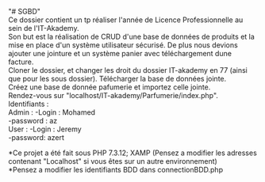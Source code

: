 "# SGBD" <br>
Ce dossier contient un tp réaliser l'année de Licence Professionnelle au sein de l'IT-Akademy. <br>
Son but est la réalisation de CRUD d'une base de données de produits et la mise en place d'un système utilisateur sécurisé.
De plus nous devions ajouter une jointure et un système panier avec téléchargement dune facture.<br>
Cloner le dossier, et changer les droit du dossier IT-akademy en 77 (ainsi que pour les sous dossier).
Télécharger la base de données jointe. <br>
Créez une base de donnée pafumerie et importez celle jointe.<br>
Rendez-vous sur "localhost/IT-akademy/Parfumerie/index.php". <br>
Identifiants :<br>
    Admin : -Login : Mohamed <br>
            -password : az <br>
    User : -Login : Jeremy <br>
           -password: azert <br>
 
*Ce projet a été fait sous PHP 7.3.12; XAMP (Pensez a modifier les adresses contenant "Localhost" si vous êtes sur un autre environnement)<br>
*Pensez a modifier les identifiants BDD dans connectionBDD.php
